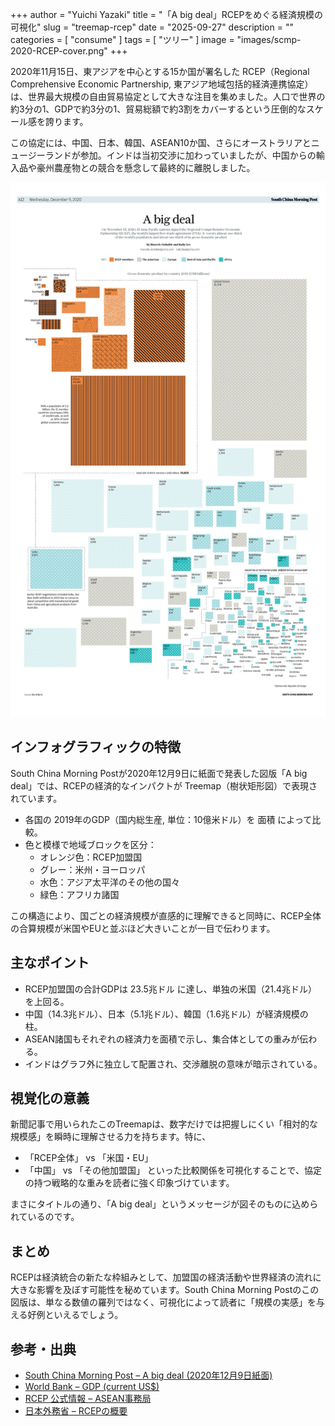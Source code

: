+++
author = "Yuichi Yazaki"
title = "「A big deal」RCEPをめぐる経済規模の可視化"
slug = "treemap-rcep"
date = "2025-09-27"
description = ""
categories = [
    "consume"
]
tags = [
    "ツリー"
]
image = "images/scmp-2020-RCEP-cover.png"
+++


2020年11月15日、東アジアを中心とする15か国が署名した RCEP（Regional Comprehensive Economic Partnership, 東アジア地域包括的経済連携協定）は、世界最大規模の自由貿易協定として大きな注目を集めました。人口で世界の約3分の1、GDPで約3分の1、貿易総額で約3割をカバーするという圧倒的なスケール感を誇ります。

この協定には、中国、日本、韓国、ASEAN10か国、さらにオーストラリアとニュージーランドが参加。インドは当初交渉に加わっていましたが、中国からの輸入品や豪州農産物との競合を懸念して最終的に離脱しました。

<!--more-->


![](images/scmp-2020-RCEP.png)



## インフォグラフィックの特徴

South China Morning Postが2020年12月9日に紙面で発表した図版「A big deal」では、RCEPの経済的なインパクトが Treemap（樹状矩形図）で表現されています。

- 各国の 2019年のGDP（国内総生産, 単位：10億米ドル）を 面積 によって比較。
- 色と模様で地域ブロックを区分：
    - オレンジ色：RCEP加盟国
    - グレー：米州・ヨーロッパ
    - 水色：アジア太平洋のその他の国々
    - 緑色：アフリカ諸国

この構造により、国ごとの経済規模が直感的に理解できると同時に、RCEP全体の合算規模が米国やEUと並ぶほど大きいことが一目で伝わります。



## 主なポイント
- RCEP加盟国の合計GDPは 23.5兆ドル に達し、単独の米国（21.4兆ドル）を上回る。
- 中国（14.3兆ドル）、日本（5.1兆ドル）、韓国（1.6兆ドル）が経済規模の柱。
- ASEAN諸国もそれぞれの経済力を面積で示し、集合体としての重みが伝わる。
- インドはグラフ外に独立して配置され、交渉離脱の意味が暗示されている。



## 視覚化の意義

新聞記事で用いられたこのTreemapは、数字だけでは把握しにくい「相対的な規模感」を瞬時に理解させる力を持ちます。特に、
- 「RCEP全体」 vs 「米国・EU」
- 「中国」 vs 「その他加盟国」
といった比較関係を可視化することで、協定の持つ戦略的な重みを読者に強く印象づけています。

まさにタイトルの通り、「A big deal」というメッセージが図そのものに込められているのです。



## まとめ

RCEPは経済統合の新たな枠組みとして、加盟国の経済活動や世界経済の流れに大きな影響を及ぼす可能性を秘めています。South China Morning Postのこの図版は、単なる数値の羅列ではなく、可視化によって読者に「規模の実感」を与える好例といえるでしょう。


## 参考・出典

- [South China Morning Post – A big deal (2020年12月9日紙面)](https://www.scmp.com/)
- [World Bank – GDP (current US$)](https://data.worldbank.org/indicator/NY.GDP.MKTP.CD)
- [RCEP 公式情報 – ASEAN事務局](https://asean.org/our-communities/economic-community/regional-comprehensive-economic-partnership/)
- [日本外務省 – RCEPの概要](https://www.mofa.go.jp/mofaj/gaiko/fta/page22_003406.html)